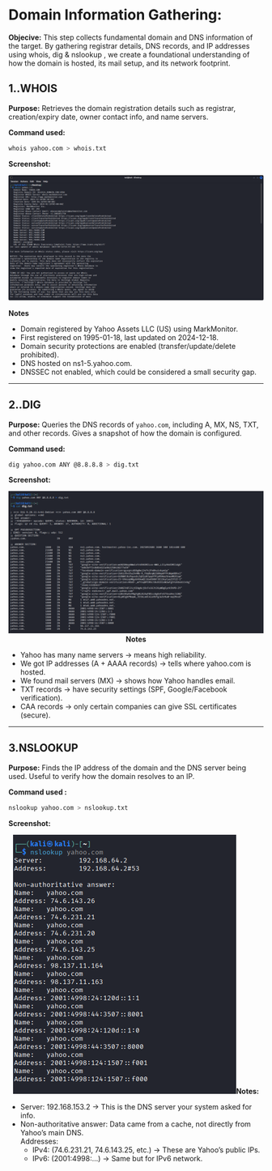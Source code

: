 # Domain Information Gathering:

**Objecive:**
This step collects fundamental domain and DNS information of the target. By gathering registrar details, DNS records, and IP addresses using whois, dig & nslookup , we create a foundational understanding of how the domain is hosted, its mail setup, and its network footprint.

## 1..**WHOIS**

**Purpose:**
Retrieves the domain registration details such as registrar, creation/expiry date, owner contact info, and name servers.

**Command used:**
```bash
whois yahoo.com > whois.txt
```



**Screenshot:**
<p align="center">
  <img src="https://github.com/DOLLY1552005/SKill_Horizon_Internship/blob/main/passive%20-footprinting%20-and-reconnaiisance/screenshots/whois(2).png"
</p>

**Notes**
 * Domain registered by Yahoo Assets LLC (US) using MarkMonitor.
 * First registered on 1995-01-18, last updated on 2024-12-18.
 * Domain security protections are enabled (transfer/update/delete prohibited).
 * DNS hosted on ns1-5.yahoo.com.
 * DNSSEC not enabled, which could be considered a small security gap.
---

## 2..**DIG**

**Purpose:**
Queries the DNS records of `yahoo.com`, including A, MX, NS, TXT, and other records. Gives a snapshot of how the domain is configured.

**Command used:**
```bash
dig yahoo.com ANY @8.8.8.8 > dig.txt
```


**Screenshot:**
<p align="center">
  <img src="https://github.com/DOLLY1552005/SKill_Horizon_Internship/blob/main/passive%20-footprinting%20-and-reconnaiisance/screenshots/dig(2).png"

**Notes**
 * Yahoo has many name servers → means high reliability.
 * We got IP addresses (A + AAAA records) → tells where yahoo.com is hosted.
 * We found mail servers (MX) → shows how Yahoo handles email.
 * TXT records → have security settings (SPF, Google/Facebook verification).
 * CAA records → only certain companies can give SSL certificates (secure).

---

## 3.**NSLOOKUP**

**Purpose:**
Finds the IP address of the domain and the DNS server being used. Useful to verify how the domain resolves to an IP.

**Command used :**
```bash
nslookup yahoo.com > nslookup.txt
```



**Screenshot:**
<p align="center">
  <img src="https://github.com/DOLLY1552005/SKill_Horizon_Internship/blob/main/passive%20-footprinting%20-and-reconnaiisance/screenshots/nslookup(2).png"

**Notes:**
 * Server: 192.168.153.2 → This is the DNS server your system asked for info.
 * Non-authoritative answer: Data came from a cache, not directly from Yahoo’s main DNS.   
   Addresses:
     * IPv4: (74.6.231.21, 74.6.143.25, etc.) → These are Yahoo’s public IPs.
     * IPv6: (2001:4998:...) → Same but for IPv6 network.

